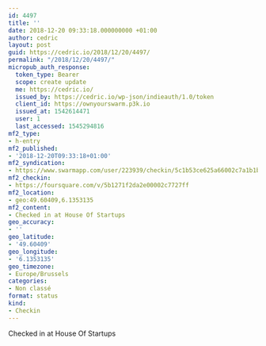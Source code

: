```yaml
---
id: 4497
title: ''
date: 2018-12-20 09:33:18.000000000 +01:00
author: cedric
layout: post
guid: https://cedric.io/2018/12/20/4497/
permalink: "/2018/12/20/4497/"
micropub_auth_response:
  token_type: Bearer
  scope: create update
  me: https://cedric.io/
  issued_by: https://cedric.io/wp-json/indieauth/1.0/token
  client_id: https://ownyourswarm.p3k.io
  issued_at: 1542614471
  user: 1
  last_accessed: 1545294816
mf2_type:
- h-entry
mf2_published:
- '2018-12-20T09:33:18+01:00'
mf2_syndication:
- https://www.swarmapp.com/user/223939/checkin/5c1b53ce625a66002c7a1b1b
mf2_checkin:
- https://foursquare.com/v/5b1271f2da2e00002c7727ff
mf2_location:
- geo:49.60409,6.1353135
mf2_content:
- Checked in at House Of Startups
geo_accuracy:
- ''
geo_latitude:
- '49.60409'
geo_longitude:
- '6.1353135'
geo_timezone:
- Europe/Brussels
categories:
- Non classé
format: status
kind:
- Checkin
---
```

Checked in at House Of Startups